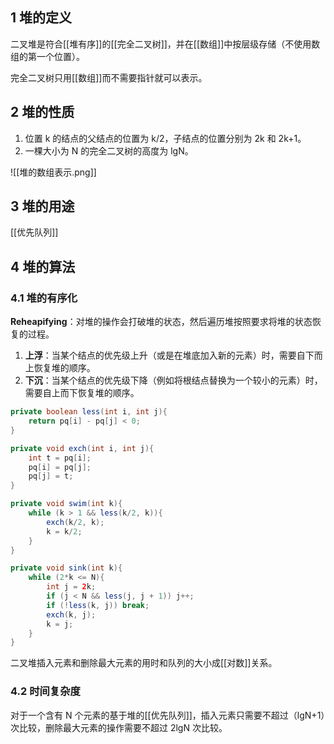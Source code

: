 ## 1 堆的定义
二叉堆是符合[[堆有序]]的[[完全二叉树]]，并在[[数组]]中按层级存储（不使用数组的第一个位置）。

完全二叉树只用[[数组]]而不需要指针就可以表示。

## 2 堆的性质
1. 位置 k 的结点的父结点的位置为 k/2，子结点的位置分别为 2k 和 2k+1。
2. 一棵大小为 N 的完全二叉树的高度为 lgN。

![[堆的数组表示.png]]

## 3 堆的用途
[[优先队列]]

## 4 堆的算法
### 4.1 堆的有序化
**Reheapifying**：对堆的操作会打破堆的状态，然后遍历堆按照要求将堆的状态恢复的过程。

1. **上浮**：当某个结点的优先级上升（或是在堆底加入新的元素）时，需要自下而上恢复堆的顺序。
2. **下沉**：当某个结点的优先级下降（例如将根结点替换为一个较小的元素）时，需要自上而下恢复堆的顺序。

```java
private boolean less(int i, int j){
	return pq[i] - pq[j] < 0;
}

private void exch(int i, int j){
	int t = pq[i];
	pq[i] = pq[j];
	pq[j] = t;
}

private void swim(int k){
	while (k > 1 && less(k/2, k)){
		exch(k/2, k);
		k = k/2;
	}
}

private void sink(int k){
	while (2*k <= N){
		int j = 2k;
		if (j < N && less(j, j + 1)) j++;
		if (!less(k, j)) break;
		exch(k, j);
		k = j;
	}
}

```

二叉堆插入元素和删除最大元素的用时和队列的大小成[[对数]]关系。

### 4.2 时间复杂度
对于一个含有 N 个元素的基于堆的[[优先队列]]，插入元素只需要不超过（lgN+1）次比较，删除最大元素的操作需要不超过 2lgN 次比较。